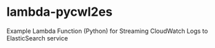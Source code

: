 # lambda-pycwl2es
Example Lambda Function (Python) for Streaming CloudWatch Logs to ElasticSearch service
